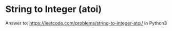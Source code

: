 # String to Integer (atoi)
Answer to: https://leetcode.com/problems/string-to-integer-atoi/ in Python3
